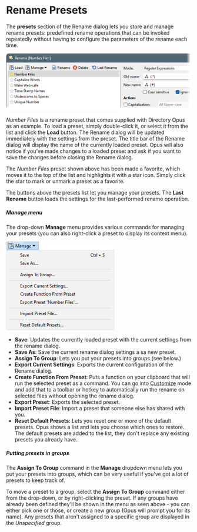 # Rename Presets

The **presets** section of the Rename dialog lets you store and manage rename presets: predefined rename operations that can be invoked repeatedly without having to configure the parameters of the rename each time.

![](/Manual/images/media/13/rename_preset_example.png)

*Number Files* is a rename preset that comes supplied with Directory Opus as an example. To load a preset, simply double-click it, or select it from the list and click the **Load** button. The Rename dialog will be updated immediately with the settings from the preset. The title bar of the Rename dialog will display the name of the currently loaded preset. Opus will also notice if you’ve made changes to a loaded preset and ask if you want to save the changes before closing the Rename dialog.

The *Number Files* preset shown above has been made a favorite, which moves it to the top of the list and highlights it with a star icon. Simply click the star to mark or unmark a preset as a favorite.

The buttons above the presets list let you manage your presets. The **Last Rename** button loads the settings for the last-performed rename operation.

##### Manage menu

The drop-down **Manage** menu provides various commands for managing your presets (you can also right-click a preset to display its context menu).



![](/Manual/images/media/13/preset_management_menu.png)



- **Save**: Updates the currently loaded preset with the current settings from the rename dialog.
- **Save As**: Save the current rename dialog settings a sa new preset.
- **Assign To Group**: Lets you put your presets into groups (see below.)
- **Export Current Settings**: Exports the current configuration of the Rename dialog.
- **Create Function From Preset**: Puts a function on your clipboard that will run the selected preset as a command. You can go into [Customize](/Manual/customize/README.md) mode and add that to a toolbar or hotkey to automatically run the rename on selected files without opening the rename dialog.
- **Export Preset**: Exports the selected preset.
- **Import Preset File**: Import a preset that someone else has shared with you.
- **Reset Default Presets**: Lets you reset one or more of the default presets. Opus shows a list and lets you choose which ones to restore. The default presets are added to the list, they don't replace any existing presets you already have.

##### Putting presets in groups

The **Assign To Group** command in the **Manage** dropdown menu lets you put your presets into groups, which can be very useful if you've got a lot of presets to keep track of.

To move a preset to a group, select the **Assign To Group** command either from the drop-down, or by right-clicking the preset. If any groups have already been defined they'll be shown in the menu as seen above - you can either pick one or those, or create a new group (Opus will prompt you for its name). Any presets that aren't assigned to a specific group are displayed in the *Unspecified* group.
